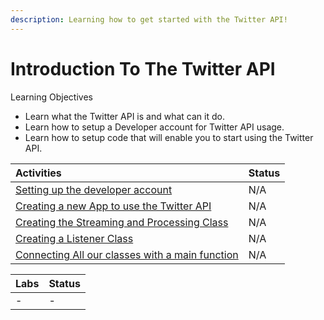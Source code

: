 ```yaml
---
description: Learning how to get started with the Twitter API!
---
```


# Introduction To The Twitter API

Learning Objectives

* Learn what the Twitter API is and what can it do.
* Learn how to setup a Developer account for Twitter API usage.
* Learn how to setup code that will enable you to start using the Twitter API.



| Activities | Status |
| :--- | :--- |
| [Setting up the developer account](https://github.com/bitprj/curriculum/tree/master/Module_Twitter_API/activities/Act1_Intro%20to%20Twitter%20API) | N/A |
| [Creating a new App to use the Twitter API](https://github.com/bitprj/curriculum/tree/master/Module_Twitter_API/activities/Act1_Intro%20to%20Twitter%20API) | N/A |
| [Creating the Streaming and Processing Class](https://github.com/bitprj/curriculum/tree/master/Module_Twitter_API/activities/Act1_Intro%20to%20Twitter%20API) | N/A |
| [Creating a Listener Class](https://github.com/bitprj/curriculum/tree/master/Module_Twitter_API/activities/Act1_Intro%20to%20Twitter%20API) | N/A |
| [Connecting All our classes with a main function](https://github.com/bitprj/curriculum/tree/master/Module_Twitter_API/activities/Act1_Intro%20to%20Twitter%20API) | N/A |

| Labs | Status |
| :--- | :--- |
| - | - |

